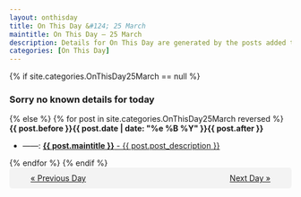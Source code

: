 ```yaml
---
layout: onthisday
title: On This Day &#124; 25 March
maintitle: On This Day — 25 March
description: Details for On This Day are generated by the posts added to the website so the content is subject to changes/updates over time.
categories: [On This Day]
---
```


{% if site.categories.OnThisDay25March == null %}
<h3>Sorry no known details for today</h3>
{% else %}
{% for post in site.categories.OnThisDay25March reversed %}
<strong>{{ post.before }}{{ post.date | date: "%e %B %Y" }}{{ post.after }}</strong>
<ul>
<li> ——: <a class="{{ post.class }}" href="{{ post.url }}"><strong>{{ post.maintitle }}</strong> - {{ post.post_description }}</a></li>
</ul>
{% endfor %}
{% endif %}

<div style="background-color: #f3f3f3; padding: 10px; border-radius: 5px; text-align: center; display: flex; justify-content: space-evenly;">
<a href="/onthisday/03/03-24">« Previous Day</a>
<span style="visibility:hidden;">[ Visit Leap Year February 29 ]</span>
<a href="/onthisday/03/03-26">Next Day »</a>
</div>
